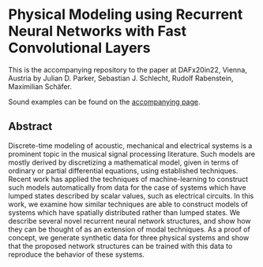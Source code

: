 # Physical Modeling using Recurrent Neural Networks with Fast Convolutional Layers

This is the accompanying repository to the paper at DAFx20in22, Vienna, Austria by Julian D. Parker, Sebastian J. Schlecht, Rudolf Rabenstein, Maximilian Schäfer.

Sound examples can be found on the [accompanying page](https://julian-parker.github.io/DAFX22_FNO/).

## Abstract
Discrete-time modeling of acoustic, mechanical and electrical systems is a prominent topic in the musical signal processing literature. Such models are mostly derived by discretizing a mathematical model, given in terms of ordinary or partial differential equations, using established techniques. Recent work has applied the techniques of machine-learning to construct such models automatically from data for the case of systems which have lumped states described by scalar values, such as electrical circuits. In this work, we examine how similar techniques are able to construct models of systems which have spatially distributed rather than lumped states. We describe several novel recurrent neural network structures, and show how they can be thought of as an extension of modal techniques. As a proof of concept, we generate synthetic data for three physical systems and show that the proposed network structures can be trained with this data to reproduce the behavior of these systems. 
